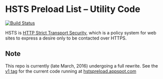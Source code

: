 # HSTS Preload List – Utility Code

[![Build Status](https://travis-ci.org/chromium/hstspreload.svg?branch=master)](https://travis-ci.org/chromium/hstspreload)

HSTS is [HTTP Strict Transport Security](https://en.wikipedia.org/wiki/HTTP_Strict_Transport_Security), which is a policy system for web sites to express a desire only to be contacted over HTTPS.

## Note

This repo is currently (late March, 2016) undergoing a full rewrite. See the [v1 tag](https://github.com/chromium/hstspreload/tree/v1) for the current code running at [hstspreload.appspot.com](https://hstspreload.appspot.com/)
